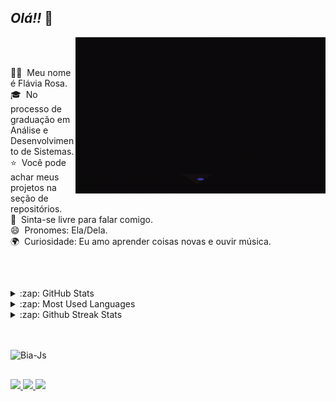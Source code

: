 ## *Olá!!* 👋 

<img align="right" alt="GIF" src="https://github.com/Rflavia/Rflavia/raw/main/Imagem%20GIF.gif" width="400" height="250"/>
<br>
<br>

💁‍♀️ &nbsp;Meu nome é Flávia Rosa.\
🎓 &nbsp;No processo de graduação em Análise e Desenvolvimento de Sistemas.\
⭐ &nbsp;Você pode achar meus projetos na seção de repositórios.\
💬 &nbsp;Sinta-se livre para falar comigo.\
😄 &nbsp;Pronomes: Ela/Dela.\
🌍 &nbsp;Curiosidade: Eu amo aprender coisas novas e ouvir música.

<br>

 ##

<details>
  <summary>:zap: GitHub Stats</summary>
  <img height="172em" alt="Beatriz's GitHub Stats" src="https://github-readme-stats.vercel.app/api?username=BeatrizVencio&count_private=true&show_icons=true&theme=algolia&bg_color"/>
</details>

<details>
  <summary>:zap: Most Used Languages</summary>
  <img height="172em" alt="Beatriz's GitHub Top Languages" src="https://github-readme-stats.vercel.app/api/top-langs/?username=BeatrizVencio&layout=compact&langs_count=10&theme=algolia&bg_color"/>
</details>

<details>
  <summary>:zap: Github Streak Stats</summary>
  <img height="172em" alt="Beatriz's GitHub Streak Stats" src="https://github-readme-streak-stats.herokuapp.com/?user=BeatrizVencio&theme=algolia&bg_color"/>
</details>

##

<div style="display: inline_block"><br>
  <img align="center" alt="Bia-Js" height="50" width="60" src="https://cdn.jsdelivr.net/gh/devicons/devicon@latest/icons/python/python-original.svg"/>
</div>


## 


<div> 
  <a href="https://www.instagram.com/flavia.s.r/" target="_blank">
    <img src="https://img.shields.io/badge/-Instagram-%23E4405F?style=for-the-badge&logo=instagram&logoColor=white" target="_blank">
  </a>
  
  <a href="mailto:rflavia279@gmail.com">
    <img src="https://img.shields.io/badge/-Gmail-%23333?style=for-the-badge&logo=gmail&logoColor=white" target="_blank">
  </a>
  
  <a href="https://www.linkedin.com/in/fl%C3%A1via-rosa-8301781b6" target="_blank">
    <img src="https://img.shields.io/badge/-LinkedIn-%230077B5?style=for-the-badge&logo=linkedin&logoColor=white" target="_blank">
  </a>
</div>










